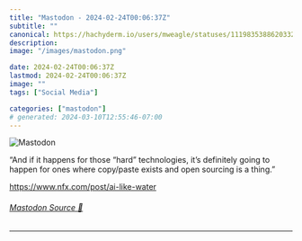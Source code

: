 ```yaml
---
title: "Mastodon - 2024-02-24T00:06:37Z"
subtitle: ""
canonical: https://hachyderm.io/users/mweagle/statuses/111983538862033221
description:
image: "/images/mastodon.png"

date: 2024-02-24T00:06:37Z
lastmod: 2024-02-24T00:06:37Z
image: ""
tags: ["Social Media"]

categories: ["mastodon"]
# generated: 2024-03-10T12:55:46-07:00
---
```

![Mastodon](/images/mastodon.png)

<p>“And if it happens for those “hard” technologies, it’s definitely going to happen for ones where copy/paste exists and open sourcing is a thing.”</p><p><a href="https://www.nfx.com/post/ai-like-water" target="_blank" rel="nofollow noopener noreferrer" translate="no"><span class="invisible">https://www.</span><span class="">nfx.com/post/ai-like-water</span><span class="invisible"></span></a></p>


###### [Mastodon Source 🐘](https://hachyderm.io/@mweagle/111983538862033221)

___
